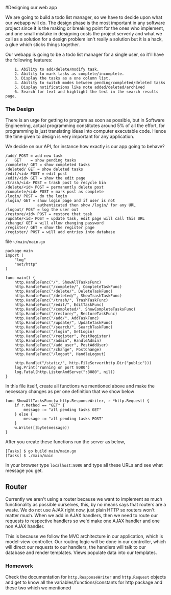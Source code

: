 #Designing our web app

We are going to build a todo list manager, so we have to decide upon what our webapp will do. The design phase is the most important in any
software project since it is the making or breaking point for the ones who implement, and one small mistake in designing costs the project
serverly and what we call as a solution for a design problem isn't really a solution but it is a hack, a glue which sticks things together.

Our webapp is going to be a todo list manager for a single user, so it'll have the following features:

		1. Ability to add/delete/modify task.
		2. Ability to mark tasks as complete/incomplete.
		3. Display the tasks as a one column list.
		4. Ability to switch modes between pending/completed/deleted tasks
		5. Display notifications like note added/deleted/archived 
		6. Search for text and highlight the text in the search results page.

### The Design

There is an urge for getting to program as soon as possible, but in Software Engineering, actual programming constitutes around 5% of all the effort,
for programming is just translating ideas into computer executable code. Hence the time given to design is very important for any application. 

We decide on our API, for instance how exactly is our app going to behave?

    /add/ POST = add new task
	/ 	GET	   = show pending tasks
    /complete/ GET = show completed tasks
    /deleted/ GET = show deleted tasks
    /edit/<id> POST = edit post
    /edit/<id> GET = show the edit page
    /trash/<id> POST = trash post to recycle bin
    /delete/<id> POST = permanently delete post
    /complete/<id> POST = mark post as complete
    /login/ POST = do the login
    /login/ GET = show login page and if user is not 
                  authenticated then show /login/ for any URL
    /logout/ POST = log the user out
    /restore/<id> POST = restore that task
    /update/<id> POST = update task, edit page will call this URL
    /change/ GET = will allow changing password
    /register/ GET = show the register page
    /register/ POST = will add entries into database

file `~/main/main.go`

    package main
    import (
        "log"
        "net/http"
    )

    func main() {
        http.HandleFunc("/", ShowAllTasksFunc)
        http.HandleFunc("/complete/", CompleteTaskFunc)
        http.HandleFunc("/delete/", DeleteTaskFunc)
        http.HandleFunc("/deleted/", ShowTrashTaskFunc)
        http.HandleFunc("/trash/", TrashTaskFunc)
        http.HandleFunc("/edit/", EditTaskFunc)
        http.HandleFunc("/completed/", ShowCompleteTasksFunc)
        http.HandleFunc("/restore/", RestoreTaskFunc)
        http.HandleFunc("/add/", AddTaskFunc)
        http.HandleFunc("/update/", UpdateTaskFunc)
        http.HandleFunc("/search/", SearchTaskFunc)
        http.HandleFunc("/login", GetLogin)
        http.HandleFunc("/register", PostRegister)
        http.HandleFunc("/admin", HandleAdmin)
        http.HandleFunc("/add_user", PostAddUser)
        http.HandleFunc("/change", PostChange)
        http.HandleFunc("/logout", HandleLogout)

        http.Handle("/static/", http.FileServer(http.Dir("public")))
        log.Print("running on port 8080")
        log.Fatal(http.ListenAndServe(":8080", nil))
    }

In this file itself, create all functions we mentioned above and make the necessary changes as per one definition that we show below

    func ShowAllTasksFunc(w http.ResponseWriter, r *http.Request) {
        if r.Method == "GET" {
            message := "all pending tasks GET"
        } else {
            message := "all pending tasks POST"
        }
        w.Write([]byte(message))
    }

After you create these functions run the server as below,
 
    [Tasks] $ go build main/main.go
    [Tasks] $ ./main/main
	
In your browser type `localhost:8080` and type all these URLs and see what message you get.

## Router

Currently we aren't using a router because we want to implement as much functionality as possible ourselves, this, by no means says that routers are a waste.
We do not use AJAX right now, just plain HTTP so routers won't matter much. When we add in AJAX handlers, then we need to route our requests to respective handlers
so we'd make one AJAX handler and one non AJAX handler. 

This is because we follow the MVC architecture in our application, which is model-view-controller. Our routing logic will be done in our controller, which will
direct our requests to our handlers, the handlers will talk to our database and render templates. Views populate data into our templates.

### Homework

Check the documentation for `http.ResponseWriter` and `http.Request` objects and get to know all the variables/functions/constants for http package and these
two which we mentioned 
